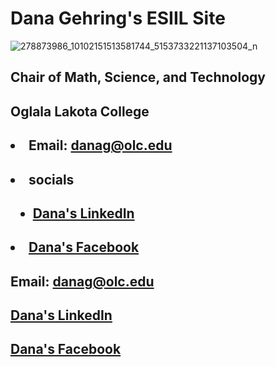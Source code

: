 
## <h1>Dana Gehring's ESIIL Site</h1>

![278873986_10102151513581744_5153733221137103504_n](https://user-images.githubusercontent.com/78752548/227621682-dd7aa54b-4e14-4746-ac09-a13cff9464c6.jpg)

## Chair of Math, Science, and Technology
## Oglala Lakota College

## <ul>
##  <li>Email: danag@olc.edu</li>
##  <li>socials</li>
##    <ul><li>[Dana's LinkedIn](https://www.linkedin.com/in/dana-gehring/ "Dana's LinkedIn")</li>
##    <li>[Dana's Facebook](https://www.facebook.com/dana.gehring)<a href="https://www.facebook.com/dana.gehring"></a></li>
  </ul></ul>
  
## Email: danag@olc.edu
## [Dana's LinkedIn](https://www.linkedin.com/in/dana-gehring/)<a href="https://www.linkedin.com/in/dana-gehring/"></a>
## [Dana's Facebook](https://www.facebook.com/dana.gehring)<a href="https://www.facebook.com/dana.gehring"></a>
